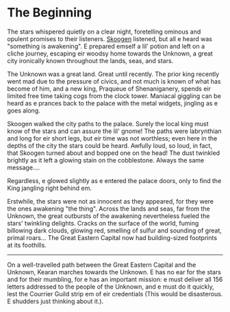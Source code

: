 # The Beginning
The stars whispered quietly on a clear night, foretelling ominous and opulent promises to their listeners.
[Skoogen](players/4st.md) listened, but all e heard was "something is awakening". 
E prepared emself a lil' potion and left on a cliche journey, escaping eir woodsy home towards the Unknown,
a great city ironically known throughout the lands, seas, and stars.

The Unknown was a great land. Great until recently. The prior king recently went mad due to the pressure of civics, and not much is known of what has become of him, and a new king, Praqueue of Shenaniganery, spends eir limited free time taking cogs from the clock tower. Maniacal giggling can be heard as e prances back to the palace with the metal widgets, jingling as e goes along.

Skoogen walked the city paths to the palace. Surely the local king must know of the stars and can assure the lil' gnome! The paths were labrynthian and long for eir short legs, but eir time was not worthless; even here in the depths of the city the stars could be heard. Awfully loud, so loud, in fact, that Skoogen turned about and bopped one on the head! The dust twinkled brightly as it left a glowing stain on the cobblestone. Always the same message....

Regardless, e glowed slightly as e entered the palace doors, only to find the King jangling right behind em.

Erstwhile, the stars were not as innocent as they appeared, for they were the ones awakening "the thing". 
Across the lands and seas, far from the Unknown, the great outbursts of the awakening nevertheless fueled the stars' twinkling delights. Cracks on the surface of the world, fuming billowing dark clouds, glowing red, smelling of sulfur and sounding of great, primal roars... The Great Eastern Capital now had building-sized footprints at its foothills.

---

On a well-travelled path between the Great Eastern Capital and the Unknown, Kearan marches towards the Unknown.
E has no ear for the stars and for their mumbling, for e has an important mission: e must deliver all 156 letters addressed to the people of the Unknown, and e must do it quickly, lest the Courrier Guild strip em of eir credentials (This would be disasterous. E shudders just thinking about it.).
